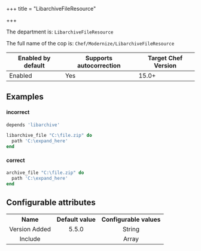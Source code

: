 +++
title = "LibarchiveFileResource"

+++

<!-- This content is automatically generated. See https://github.com/chef/chef-web-docs/blob/main/generated/README.md -->

The department is: `LibarchiveFileResource`

The full name of the cop is: `Chef/Modernize/LibarchiveFileResource`

| Enabled by default | Supports autocorrection | Target Chef Version |
| --- | --- | --- |
| Enabled | Yes | 15.0+ |

## Examples


#### incorrect

```ruby
depends 'libarchive'

libarchive_file "C:\file.zip" do
  path 'C:\expand_here'
end
```

#### correct

```ruby
archive_file "C:\file.zip" do
  path 'C:\expand_here'
end
```

## Configurable attributes

<table>
<tbody><tr>
<th>Name</th>
<th>Default value</th>
<th>Configurable values</th>
</tr>
<tr>
<td style="text-align:center">Version Added</td>
<td style="text-align:center">5.5.0</td>
<td style="text-align:center">String</td>
</tr>
<tr><td style="text-align:center">Include</td>
<td style="text-align:center"><ul>
</ul>
</td>
<td style="text-align:center">Array</td>
</tr></tbody></table>
